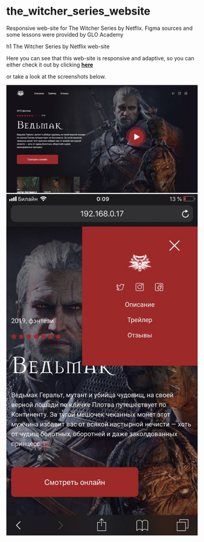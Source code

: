 # the_witcher_series_website
Responsive web-site for The Witcher Series by Netflix. Figma sources and some lessons were provided by GLO Academy

h1 The Witcher Series by Netflix web-site

Here you can see that this web-site is responsive and adaptive, so you can either check it out by clicking [**here**](https://bramov.github.io/the_witcher_series_website/)

or take a look at the screenshots below.


![Web](https://github.com/bramov/the_witcher_series_website/blob/master/screenshot.png?raw=true)
![iPhone 8](https://github.com/bramov/the_witcher_series_website/blob/master/screenshot2.png?raw=true)
